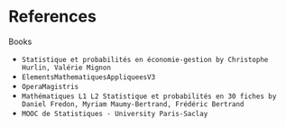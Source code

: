 # References

Books

* ``Statistique et probabilités en économie-gestion by Christophe Hurlin, Valérie Mignon``
* ``ElementsMathematiquesAppliqueesV3``
* ``OperaMagistris``
* ``Mathématiques L1 L2 Statistique et probabilités en 30 fiches by Daniel Fredon, Myriam Maumy-Bertrand, Frédéric Bertrand``
* ``MOOC de Statistiques - University Paris-Saclay``
